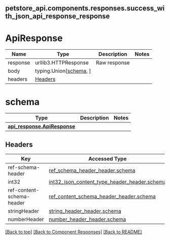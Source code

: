 <a name="top"></a>
## petstore_api.components.responses.success_with_json_api_response_response
# ApiResponse
Name | Type | Description  | Notes
------------- | ------------- | ------------- | -------------
response | urllib3.HTTPResponse | Raw response |
body | typing.Union[[schema](#schema), ] |  |
headers | [Headers](#Headers) |  |

# schema
Type | Description  | Notes
------------- | ------------- | -------------
[**api_response.ApiResponse**](../../components/schema/api_response.ApiResponse.md) |  | 

## Headers

Key | Accessed Type | Description  | Notes
------------- | ------------- | ------------- | -------------
ref-schema-header | [ref_schema_header_header.schema](../../components/headers/ref_schema_header_header.md#schema) | | optional
int32 | [int32_json_content_type_header_header.schema](../../components/headers/int32_json_content_type_header_header.md#schema) | | optional
ref-content-schema-header | [ref_content_schema_header_header.schema](../../components/headers/ref_content_schema_header_header.md#schema) | | optional
stringHeader | [string_header_header.schema](../../components/headers/string_header_header.md#schema) | | optional
numberHeader | [number_header_header.schema](../../components/headers/number_header_header.md#schema) | | optional

[[Back to top]](#top) [[Back to Component Responses]](../../../README.md#Component-Responses) [[Back to README]](../../../README.md)
